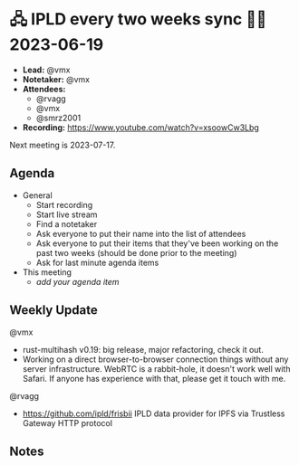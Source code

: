 # 🖧 IPLD every two weeks sync 🙌🏽 2023-06-19

- **Lead:** @vmx
- **Notetaker:** @vmx
- **Attendees:**
  - @rvagg
  - @vmx
  - @smrz2001
- **Recording:** https://www.youtube.com/watch?v=xsoowCw3Lbg

Next meeting is 2023-07-17.

## Agenda

- General
  - Start recording
  - Start live stream
  - Find a notetaker
  - Ask everyone to put their name into the list of attendees
  - Ask everyone to put their items that they've been working on the past two weeks (should be done prior to the meeting)
  - Ask for last minute agenda items
- This meeting
  - _add your agenda item_


## Weekly Update

@vmx
 - rust-multihash v0.19: big release, major refactoring, check it out.
 - Working on a direct browser-to-browser connection things without any server infrastructure. WebRTC is a rabbit-hole, it doesn't work well with Safari. If anyone has experience with that, please get it touch with me.

@rvagg
 - https://github.com/ipld/frisbii IPLD data provider for IPFS via Trustless Gateway HTTP protocol



## Notes

<!-- After each call, the notetaker submits a PR to https://github.com/ipld/team-mgmt to store the notes on the meeting-notes folder -->
